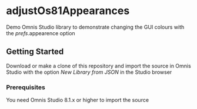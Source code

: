 # adjustOs81Appearances
Demo Omnis Studio library to demonstrate changing the GUI colours with the $prefs.$appearence option

## Getting Started

Download or make a clone of this repository and import the source in Omnis Studio with the option *New Library from JSON* in the Studio browser

### Prerequisites

You need Omnis Studio 8.1.x or higher to import the source
